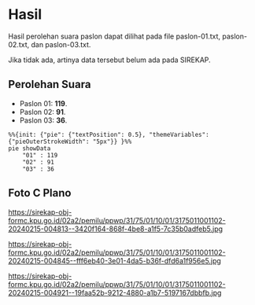 # Hasil

Hasil perolehan suara paslon dapat dilihat pada file paslon-01.txt, paslon-02.txt, dan paslon-03.txt.

Jika tidak ada, artinya data tersebut belum ada pada SIREKAP.

## Perolehan Suara

 * Paslon 01: **119**.
 * Paslon 02: **91**.
 * Paslon 03: **36**.

```mermaid
%%{init: {"pie": {"textPosition": 0.5}, "themeVariables": {"pieOuterStrokeWidth": "5px"}} }%%
pie showData
    "01" : 119
    "02" : 91
    "03" : 36
```
## Foto C Plano

https://sirekap-obj-formc.kpu.go.id/02a2/pemilu/ppwp/31/75/01/10/01/3175011001102-20240215-004813--3420f164-868f-4be8-a1f5-7c35b0adfeb5.jpg

https://sirekap-obj-formc.kpu.go.id/02a2/pemilu/ppwp/31/75/01/10/01/3175011001102-20240215-004845--fff6eb40-3e01-4da5-b36f-dfd6a1f956e5.jpg

https://sirekap-obj-formc.kpu.go.id/02a2/pemilu/ppwp/31/75/01/10/01/3175011001102-20240215-004921--19faa52b-9212-4880-a1b7-5197167dbbfb.jpg
